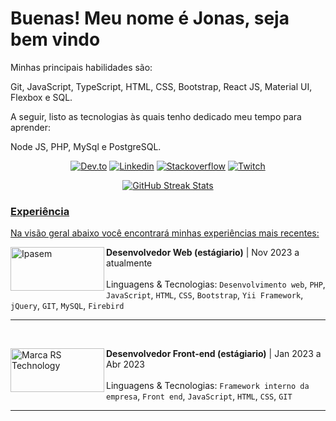  # Buenas! Meu nome é Jonas, seja bem vindo

<p>
Minhas principais habilidades são:
 
Git, JavaScript, TypeScript, HTML, CSS, Bootstrap, React JS, Material UI, Flexbox e SQL.

A seguir, listo as tecnologias às quais tenho dedicado meu tempo para aprender:

Node JS, PHP, MySql e PostgreSQL.

</p>

<div align="center"> 
 
 <a href="https://dev.to/jonasamilton" target="_blank"><img src="https://img.shields.io/badge/dev.to-0A0A0A?style=for-the-flat&logo=dev.to&logoColor=white" alt="Dev.to" /></a>
  <a href="https://www.linkedin.com/in/jonas-ag-silva/" target="_blank"><img src="https://img.shields.io/badge/LinkedIn-blue?style=flat&logo=linkedin&labelColor=blue" alt="Linkedin" /></a>
 <a href="https://stackoverflow.com/users/20708881/jonas-silva" target="_blank"><img src="https://img.shields.io/badge/Stack_Overflow-FE7A16?style=for-the-flat&logo=stack-overflow&logoColor=white" alt="Stackoverflow" /></a>
  <a href="https://www.twitch.tv/techjonas" target="_blank"><img src="https://img.shields.io/badge/Twitch-9146FF?style=for-the-flat&logo=twitch&logoColor=white" alt="Twitch" /></a>

  <!--
 <a href="https://www.youtube.com/channel/UCENSb4uzt2RI-N-JKk6CMjw" target="_blank"><img src="https://img.shields.io/badge/YouTube-FF0000?style=for-the-flat&logo=youtube&logoColor=white" alt="Youtube" /></a> -->
 
</div>

<div align="center">
<a href="https://github.com/jonas-amilton">
<img src="https://github-readme-streak-stats.herokuapp.com/?user=jonas-amilton&theme=radical&date_format=j%20M%5B%20Y%5D&currStreakLabel=6FDA44&fire=6FDA44&ring=6FDA44" alt="GitHub Streak Stats"/>
</div>
 
### Experiência
Na visão geral abaixo você encontrará minhas experiências mais recentes:

[<img align="left" height="70px" width="150px" alt="Ipasem" src="http://www.ipasemnh.com.br/img/logo.jpg"/>]([https://rocketseat.com.br/](http://www.ipasemnh.com.br/img/logo.jpg))

**Desenvolvedor Web (estágiario)** | Nov 2023 a atualmente
<br/><br/>
Linguagens & Tecnologias: `Desenvolvimento web`, `PHP`, `JavaScript`, `HTML`, `CSS`, `Bootstrap`, `Yii Framework`, `jQuery`, `GIT`, `MySQL`, `Firebird`
<hr>
<br/>

[<img align="left" height="70px" width="150px" alt="Marca RS Technology" src="https://www.marcars.com.br/templates/img/logo-marca-rs.png"/>]([https://rocketseat.com.br/](https://www.marcars.com.br/templates/img/logo-marca-rs.png))

**Desenvolvedor Front-end (estágiario)** | Jan 2023 a Abr 2023
<br/><br/>
Linguagens & Tecnologias: `Framework interno da empresa`, `Front end`, `JavaScript`, `HTML`, `CSS`, `GIT`
<hr>
